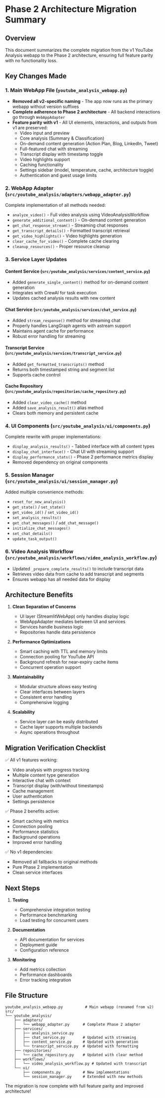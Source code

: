 # Phase 2 Architecture Migration Summary

## Overview
This document summarizes the complete migration from the v1 YouTube Analysis webapp to the Phase 2 architecture, ensuring full feature parity with no functionality loss.

## Key Changes Made

### 1. Main WebApp File (`youtube_analysis_webapp.py`)
- **Removed all v2-specific naming** - The app now runs as the primary webapp without version suffixes
- **Complete adherence to Phase 2 architecture** - All backend interactions go through `WebAppAdapter`
- **Feature parity with v1** - All UI elements, interactions, and outputs from v1 are preserved:
  - Video input and preview
  - Core analysis (Summary & Classification)
  - On-demand content generation (Action Plan, Blog, LinkedIn, Tweet)
  - Full-featured chat with streaming
  - Transcript display with timestamp toggle
  - Video highlights support
  - Caching functionality
  - Settings sidebar (model, temperature, cache, architecture toggle)
  - Authentication and guest usage limits

### 2. WebApp Adapter (`src/youtube_analysis/adapters/webapp_adapter.py`)
Complete implementation of all methods needed:
- `analyze_video()` - Full video analysis using VideoAnalysisWorkflow
- `generate_additional_content()` - On-demand content generation
- `get_chat_response_stream()` - Streaming chat responses
- `get_transcript_details()` - Formatted transcript retrieval
- `get_video_highlights()` - Video highlights generation
- `clear_cache_for_video()` - Complete cache clearing
- `cleanup_resources()` - Proper resource cleanup

### 3. Service Layer Updates

#### Content Service (`src/youtube_analysis/services/content_service.py`)
- Added `generate_single_content()` method for on-demand content generation
- Integrates with CrewAI for task execution
- Updates cached analysis results with new content

#### Chat Service (`src/youtube_analysis/services/chat_service.py`)
- Added `stream_response()` method for streaming chat
- Properly handles LangGraph agents with astream support
- Maintains agent cache for performance
- Robust error handling for streaming

#### Transcript Service (`src/youtube_analysis/services/transcript_service.py`)
- Added `get_formatted_transcripts()` method
- Returns both timestamped string and segment list
- Supports cache control

#### Cache Repository (`src/youtube_analysis/repositories/cache_repository.py`)
- Added `clear_video_cache()` method
- Added `save_analysis_result()` alias method
- Clears both memory and persistent cache

### 4. UI Components (`src/youtube_analysis/ui/components.py`)
Complete rewrite with proper implementations:
- `display_analysis_results()` - Tabbed interface with all content types
- `display_chat_interface()` - Chat UI with streaming support
- `display_performance_stats()` - Phase 2 performance metrics display
- Removed dependency on original components

### 5. Session Manager (`src/youtube_analysis/ui/session_manager.py`)
Added multiple convenience methods:
- `reset_for_new_analysis()`
- `get_state()` / `set_state()`
- `get_video_id()` / `set_video_id()`
- `set_analysis_results()`
- `get_chat_messages()` / `add_chat_message()`
- `initialize_chat_messages()`
- `set_chat_details()`
- `update_task_output()`

### 6. Video Analysis Workflow (`src/youtube_analysis/workflows/video_analysis_workflow.py`)
- Updated `_prepare_complete_results()` to include transcript data
- Retrieves video data from cache to add transcript and segments
- Ensures webapp has all needed data for display

## Architecture Benefits

1. **Clean Separation of Concerns**
   - UI layer (StreamlitWebApp) only handles display logic
   - WebAppAdapter mediates between UI and services
   - Services handle business logic
   - Repositories handle data persistence

2. **Performance Optimizations**
   - Smart caching with TTL and memory limits
   - Connection pooling for YouTube API
   - Background refresh for near-expiry cache items
   - Concurrent operation support

3. **Maintainability**
   - Modular structure allows easy testing
   - Clear interfaces between layers
   - Consistent error handling
   - Comprehensive logging

4. **Scalability**
   - Service layer can be easily distributed
   - Cache layer supports multiple backends
   - Async operations throughout

## Migration Verification Checklist

✅ All v1 features working:
- Video analysis with progress tracking
- Multiple content type generation
- Interactive chat with context
- Transcript display (with/without timestamps)
- Cache management
- User authentication
- Settings persistence

✅ Phase 2 benefits active:
- Smart caching with metrics
- Connection pooling
- Performance statistics
- Background operations
- Improved error handling

✅ No v1 dependencies:
- Removed all fallbacks to original methods
- Pure Phase 2 implementation
- Clean service interfaces

## Next Steps

1. **Testing**
   - Comprehensive integration testing
   - Performance benchmarking
   - Load testing for concurrent users

2. **Documentation**
   - API documentation for services
   - Deployment guide
   - Configuration reference

3. **Monitoring**
   - Add metrics collection
   - Performance dashboards
   - Error tracking integration

## File Structure
```
youtube_analysis_webapp.py          # Main webapp (renamed from v2)
src/
└── youtube_analysis/
    ├── adapters/
    │   └── webapp_adapter.py      # Complete Phase 2 adapter
    ├── services/
    │   ├── analysis_service.py
    │   ├── chat_service.py        # Updated with streaming
    │   ├── content_service.py     # Updated with generation
    │   └── transcript_service.py  # Updated with formatting
    ├── repositories/
    │   └── cache_repository.py    # Updated with clear method
    ├── workflows/
    │   └── video_analysis_workflow.py # Updated with transcript
    └── ui/
        ├── components.py          # New implementations
        └── session_manager.py     # Extended with new methods
```

The migration is now complete with full feature parity and improved architecture! 